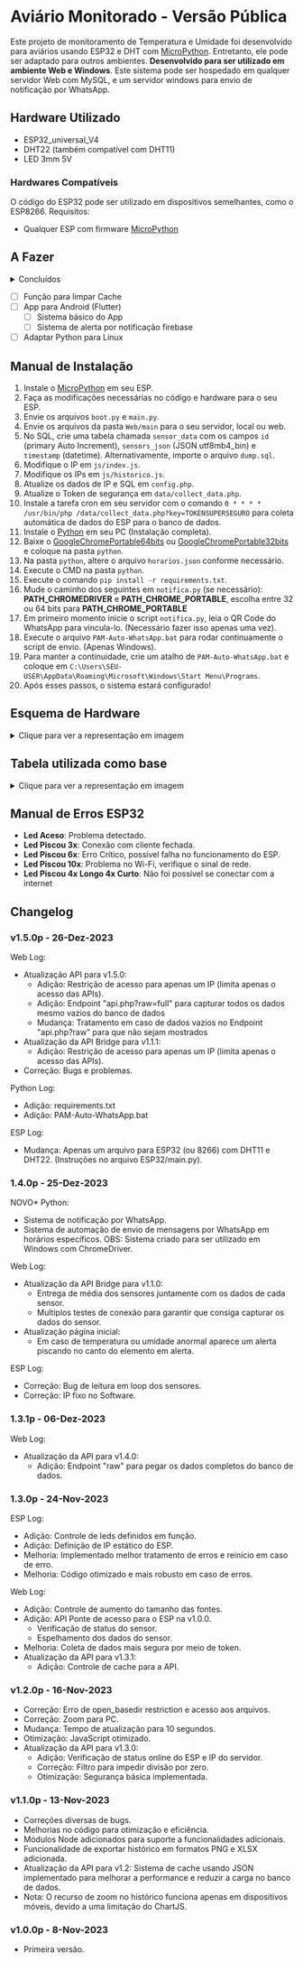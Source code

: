 # Aviário Monitorado - Versão Pública

Este projeto de monitoramento de Temperatura e Umidade foi desenvolvido para aviários usando ESP32 e DHT com [MicroPython](https://micropython.org/download/). Entretanto, ele pode ser adaptado para outros ambientes. **Desenvolvido para ser utilizado em ambiente Web e Windows**. Este sistema pode ser hospedado em qualquer servidor Web com MySQL, e um servidor windows para envio de notificação por WhatsApp.

## Hardware Utilizado

- ESP32_universal_V4
- DHT22 (também compatível com DHT11)
- LED 3mm 5V

### Hardwares Compatíveis

O código do ESP32 pode ser utilizado em dispositivos semelhantes, como o ESP8266. Requisitos:
- Qualquer ESP com firmware [MicroPython](https://micropython.org/download/)

## A Fazer
<details>
  <summary>Concluídos</summary>
  
- [x] Mostrar dados na tela
- [x] Tratar possíveis erros
- [x] Sistema de histórico ligado ao MySQL
- [x] Automatização na extração de dados do ESP32 (Cron Job)
- [x] Sistema de exportação de histórico (PNG e XLSX)
- [x] Navegação entre históricos
  
</details>

- [ ] Função para limpar Cache
- [ ] App para Android (Flutter)
    - [ ] Sistema básico do App
    - [ ] Sistema de alerta por notificação firebase
- [ ] Adaptar Python para Linux

## Manual de Instalação

1. Instale o [MicroPython](https://micropython.org/download/) em seu ESP.
2. Faça as modificações necessárias no código e hardware para o seu ESP.
3. Envie os arquivos `boot.py` e `main.py`.
4. Envie os arquivos da pasta `Web/main` para o seu servidor, local ou web.
5. No SQL, crie uma tabela chamada `sensor_data` com os campos `id` (primary Auto Increment), `sensors_json` (JSON utf8mb4_bin) e `timestamp` (datetime). Alternativamente, importe o arquivo `dump.sql`.
6. Modifique o IP em `js/index.js`.
7. Modifique os IPs em `js/historico.js`.
8. Atualize os dados de IP e SQL em `config.php`.
9. Atualize o Token de segurança em `data/collect_data.php`.
10. Instale a tarefa cron em seu servidor com o comando `0 * * * * /usr/bin/php /data/collect_data.php?key=TOKENSUPERSEGURO` para coleta automática de dados do ESP para o banco de dados.
11. Instale o [Python](https://www.python.org/downloads/) em seu PC (Instalação completa).
12. Baixe o [GoogleChromePortable64bits](https://drive.google.com/drive/folders/1tqb3kwqh1bLzXfG6TEc1eh6VbYTOq1zP?usp=sharing) ou [GoogleChromePortable32bits](https://drive.google.com/drive/folders/1XnBIfTEyFtG0BScimzkZAEFDWuZ0OWgt?usp=sharing) e coloque na pasta `python`.
13. Na pasta `python`, altere o arquivo `horarios.json` conforme necessário.
14. Execute o CMD na pasta `python`.
15. Execute o comando `pip install -r requirements.txt`.
16. Mude o caminho dos seguintes em `notifica.py` (se necessário): **PATH_CHROMEDRIVER** e **PATH_CHROME_PORTABLE**, escolha entre 32 ou 64 bits para **PATH_CHROME_PORTABLE**
17. Em primeiro momento inicie o script `notifica.py`, leia o QR Code do WhatsApp para vincula-lo. (Necessário fazer isso apenas uma vez).
18. Execute o arquivo `PAM-Auto-WhatsApp.bat` para rodar continuamente o script de envio. (Apenas Windows).
19. Para manter a continuidade, crie um atalho de `PAM-Auto-WhatsApp.bat` e coloque em `C:\Users\SEU-USER\AppData\Roaming\Microsoft\Windows\Start Menu\Programs`.
20. Após esses passos, o sistema estará configurado!

## Esquema de Hardware

<details>
  <summary>Clique para ver a representação em imagem</summary>
  <img src="https://i.ibb.co/Xy0wjYV/hardware.png" alt="hardware" width="35%"><br>
  OBS: Alterações na ligação do hardware exigirão ajustes correspondentes no código.
</details>

## Tabela utilizada como base
<details>
  <summary>Clique para ver a representação em imagem</summary>
  <img src="https://www.btaaditivos.com.br/images/tabela-temperatura-ambiente-umidade-ar.jpg" alt="tabela" width="65%"><br>
</details>

## Manual de Erros ESP32

- **Led Aceso**: Problema detectado.
- **Led Piscou 3x**: Conexão com cliente fechada.
- **Led Piscou 6x**: Erro Crítico, possível falha no funcionamento do ESP.
- **Led Piscou 10x**: Problema no Wi-Fi, verifique o sinal de rede.
- **Led Piscou 4x Longo 4x Curto**: Não foi possível se conectar com a internet

## Changelog

### v1.5.0p - 26-Dez-2023
Web Log:
- Atualização API para v1.5.0:
    - Adição: Restrição de acesso para apenas um IP (limita apenas o acesso das APIs).
    - Adição: Endpoint "api.php?raw=full" para capturar todos os dados mesmo vazios do banco de dados
    - Mudança: Tratamento em caso de dados vazios no Endpoint "api.php?raw" para que não sejam mostrados
- Atualização da API Bridge para v1.1.1:
    - Adição: Restrição de acesso para apenas um IP (limita apenas o acesso das APIs).
- Correção: Bugs e problemas.

Python Log:
- Adição: requirements.txt
- Adição: PAM-Auto-WhatsApp.bat

ESP Log:
- Mudança: Apenas um arquivo para ESP32 (ou 8266) com DHT11 e DHT22. (Instruções no arquivo ESP32/main.py).

### 1.4.0p - 25-Dez-2023

NOVO* Python:
- Sistema de notificação por WhatsApp.
- Sistema de automação de envio de mensagens por WhatsApp em horários específicos.
OBS: Sistema criado para ser utilizado em Windows com ChromeDriver.

Web Log:
- Atualização da API Bridge para v1.1.0:
    - Entrega de média dos sensores juntamente com os dados de cada sensor.
    - Multiplos testes de conexão para garantir que consiga capturar os dados do sensor.
- Atualização página inicial:
    - Em caso de temperatura ou umidade anormal aparece um alerta piscando no canto do elemento em alerta.

ESP Log:
- Correção: Bug de leitura em loop dos sensores.
- Correção: IP fixo no Software.

### 1.3.1p - 06-Dez-2023

Web Log:
- Atualização da API para v1.4.0:
    - Adição: Endpoint "raw" para pegar os dados completos do banco de dados.

### 1.3.0p - 24-Nov-2023

ESP Log:
- Adição: Controle de leds definidos em função.
- Adição: Definição de IP estático do ESP.
- Melhoria: Implementado melhor tratamento de erros e reinício em caso de erro.
- Melhoria: Código otimizado e mais robusto em caso de erros.

Web Log:
- Adição: Controle de aumento do tamanho das fontes.
- Adição: API Ponte de acesso para o ESP na v1.0.0.
    - Verificação de status do sensor.
    - Espelhamento dos dados do sensor.
- Melhoria: Coleta de dados mais segura por meio de token.
- Atualização da API para v1.3.1:
    - Adição: Controle de cache para a API.


### v1.2.0p - 16-Nov-2023

- Correção: Erro de open_basedir restriction e acesso aos arquivos.
- Correção: Zoom para PC.
- Mudança: Tempo de atualização para 10 segundos.
- Otimização: JavaScript otimizado.
- Atualização da API para v1.3.0:
    - Adição: Verificação de status online do ESP e IP do servidor.
    - Correção: Filtro para impedir divisão por zero.
    - Otimização: Segurança básica implementada.

### v1.1.0p - 13-Nov-2023

- Correções diversas de bugs.
- Melhorias no código para otimização e eficiência.
- Módulos Node adicionados para suporte a funcionalidades adicionais.
- Funcionalidade de exportar histórico em formatos PNG e XLSX adicionada.
- Atualização da API para v1.2: Sistema de cache usando JSON implementado para melhorar a performance e reduzir a carga no banco de dados.
- Nota: O recurso de zoom no histórico funciona apenas em dispositivos móveis, devido a uma limitação do ChartJS.

### v1.0.0p - 8-Nov-2023

- Primeira versão.

